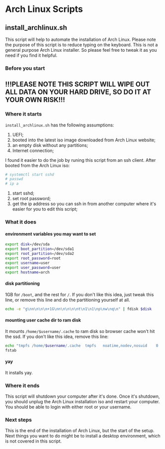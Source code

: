 # Arch Linux Scripts

## install_archlinux.sh

This script will help to automate the installation of Arch Linux. Please note the purpose of this script is to reduce typing on the keyboard. This is not a general purpose Arch Linux installer. So please feel free to tweak it as you need if you find it helpful.

### Before you start

## !!!PLEASE NOTE THIS SCRIPT WILL WIPE OUT ALL DATA ON YOUR HARD DRIVE, SO DO IT AT YOUR OWN RISK!!!

### Where it starts

`install_archlinux.sh` has the following assumptions:

1. UEFI;
2. booted into the latest iso image downloaded from Arch Linux website;
3. an empty disk without any partitions;
4. Internet connection;

I found it easier to do the job by runing this script from an ssh client. After booted from the Arch Linux iso:

```bash
# systemctl start sshd
# passwd
# ip a
```

1. start sshd;
2. set root password;
3. get the ip address so you can ssh in from another computer where it's easier for you to edit this script;

### What it does

#### environment variables you may want to set

```bash
export disk=/dev/sda
export boot_partition=/dev/sda1
export root_partition=/dev/sda2
export root_password=root
export username=user
export user_password=user
export hostname=arch
```

#### disk partitioning

1GB for `/boot`, and the rest for `/`. If you don't like this idea, just tweak this line, or remove this line and do the partitioning yourself at all.

```bash
echo -e "g\nn\n\n\n+1G\nn\n\n\n\nt\n1\n1\np\nw\nq\n" | fdisk $disk
```

#### mounting user cache dir to ram disk

It mounts `/home/$username/.cache` to ram disk so browser cache won't hit the ssd. If you don't like this idea, remove this line:

```bash
echo "tmpfs	/home/$username/.cache	tmpfs	noatime,nodev,nosuid	0	0" >> /mnt/etc/
fstab
```

#### yay

It installs yay.

### Where it ends

This script will shutdown your computer after it's done. Once it's shutdown, you should unplug the Arch Linux installation iso and restart your computer. You should be able to login with either root or your username.

### Next steps

This is the end of the installation of Arch Linux, but the start of the setup. Next things you want to do might be to install a desktop environment, which is not covered in this script.
